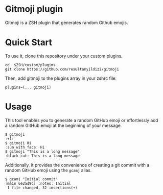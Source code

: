# Gitmoji plugin

Gitmoji is a ZSH plugin that generates random Github emojis.

# Quick Start
To use it, clone this repository under your custom plugins.

```console
cd  $ZSH/custom/plugins
git clone https://github.com/resultanyildizi/gitmoji 
```

Then, add gitmoji to the plugins array in your zshrc file:

```
plugins=(... gitmoji)
```

# Usage

This tool enables you to generate a random GitHub emoji or effortlessly add a random GitHub emoji at the beginning of your message.

```console
$ gitmoji
:+1:
$ gitmoji Hi
:sun_with_face: Hi
$ gitmoji "This is a long message"
:black_cat: This is a long message
```
Additionally, it provides the convenience of creating a git commit with a random GitHub emoji using the `gcamj` alias.

```console
$ gcamj "Initial commit"
[main 6e2ad9c] :notes: Initial
 1 file changed, 32 insertions(+)
```
